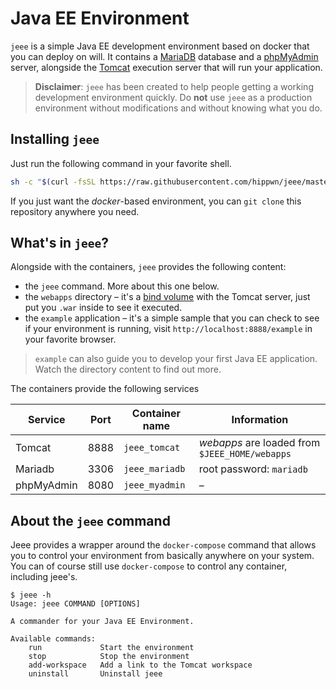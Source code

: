 # Java EE Environment

`jeee` is a simple Java EE development environment based on docker that you can deploy on will. It contains a [MariaDB](https://mariadb.com/) database and a [phpMyAdmin](https://www.phpmyadmin.net/) server, alongside the [Tomcat](https://tomcat.apache.org) execution server that will run your application. 

> **Disclaimer**: `jeee` has been created to help people getting a working development environment quickly. Do **not** use `jeee` as a production environment without modifications and without knowing what you do.


## Installing `jeee`

Just run the following command in your favorite shell.

```bash
sh -c "$(curl -fsSL https://raw.githubusercontent.com/hippwn/jeee/master/tools/install.sh)"
```

If you just want the *docker*-based environment, you can `git clone` this repository anywhere you need.


## What's in `jeee`?

Alongside with the containers, `jeee` provides the following content:
- the `jeee` command. More about this one below.
- the `webapps` directory &ndash; it's a [bind volume](https://docs.docker.com/storage/bind-mounts/) with the Tomcat server, just put you `.war` inside to see it executed.
- the `example` application &ndash; it's a simple sample that you can check to see if your environment is running, visit `http://localhost:8888/example` in your favorite browser.

> `example` can also guide you to develop your first Java EE application. Watch the directory content to find out more.

The containers provide the following services

| Service    | Port | Container name | Information              |
| ---------- |:----:| -------------- | ------------------------ |
| Tomcat     | 8888 | `jeee_tomcat`  | *webapps* are loaded from `$JEEE_HOME/webapps` |
| Mariadb    | 3306 | `jeee_mariadb` | root password: `mariadb` |
| phpMyAdmin | 8080 | `jeee_myadmin` | &ndash;                  |


## About the `jeee` command

Jeee provides a wrapper around the `docker-compose` command that allows you to control your environment from basically anywhere on your system. You can of course still use `docker-compose` to control any container, including jeee's. 

```
$ jeee -h
Usage: jeee COMMAND [OPTIONS]

A commander for your Java EE Environment.

Available commands:
	run             Start the environment
	stop            Stop the environment
	add-workspace   Add a link to the Tomcat workspace
	uninstall       Uninstall jeee

```
